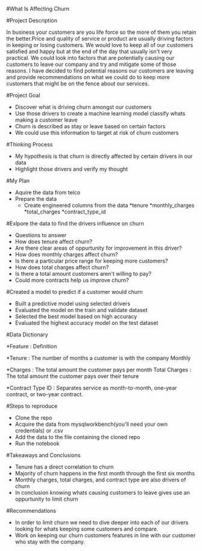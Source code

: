#What Is Affecting Churn

#Project Description 

In business your customers are you life force so the more of them you retain the better.Price and quality of service or product are usually driving
factors in keeping or losing customers. We would love to keep all of our customers satisfied and happy but at the end of the day that usually isn't
very practical. We could look into factors that are potentially causing our customers to leave our company and try and mitigate some of those reasons.
I have decided to find potential reasons our customers are leaving and provide recommendations on what we could do to keep more customers that might be on the fence about our services. 

#Project Goal

* Discover what is driving churn amongst our customers
* Use those drivers to create a machine learning model classify whats making a customer leave
* Churn is described as stay or leave based on certain factors
* We could use this information to target at risk of churn customers

#Thinking Process
* My hypothesis is that churn is directly affected by certain drivers in our data
* Highlight those drivers and verify my thought

#My Plan

* Aquire the data from telco
* Prepare the data
  * Create engineered columns from the data
    *tenure
    *monthly_charges
    *total_charges
    *contract_type_id


#Exlpore the data to find the drivers influence on churn
  * Questions to answer
  * How does tenure affect churn?
  * Are there clear areas of oppurtunity for improvement in this driver?
  * How does monthly charges affect churn?
  * Is there a particular price range for keeping more customers?
  * How does total charges affect churn?
  * Is there a total amount customers aren't willing to pay?
  * Could more contracts help us improve churn?

#Created a model to predict if a customer would churn
  * Built a predictive model using selected drivers
  * Evaluated the model on the train and validate dataset
  * Selected the best model based on high accuracy
  * Evaluated the highest accuracy model on the test dataset
 
 #Data Dictionary
 
 *Feature : Definition 
 
 *Tenure  : The number of months a customer is with the company
 Monthly
 
 *Charges : The total amount the customer pays per month
 Total
 Charges : The total amount the customer pays over their tenure
 
 *Contract
 Type ID : Separates service as month-to-month, one-year contract, or two-year contract.
 
 
 #Steps to reproduce
  * Clone the repo
  * Acquire the data from mysqlworkbench(you'll need your own credentials) or .csv
  * Add the data to the file containing the cloned repo
  * Run the notebook

#Takeaways and Conclusions
  * Tenure has a direct correlation to churn
  * Majority of churn happens in the first month through the first six months
  * Monthly charges, total charges, and contract type are also drivers of churn
  * In conclusion knowing whats causing customers to leave gives use an oppurtunity to limit churn

#Recommendations 
  * In order to limit churn we need to dive deeper into each of our drivers looking for whats keeping some customers and compare.
  * Work on keeping our churn customers features in line with our customer who stay with the company. 
 




